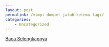```yaml
---
layout: post
permalink: /mimpi-dompet-jatuh-ketemu-lagi/
categories:
    - Uncategorized
---
```


[Baca Selengkapnya](/08)